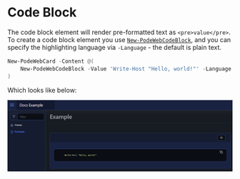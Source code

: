 # Code Block

The code block element will render pre-formatted text as `<pre>value</pre>`. To create a code block element you use [`New-PodeWebCodeBlock`](../../../Functions/Elements/New-PodeWebCodeBlock), and you can specify the highlighting language via `-Language` - the default is plain text.

```powershell
New-PodeWebCard -Content @(
    New-PodeWebCodeBlock -Value 'Write-Host "Hello, world!"' -Language PowerShell
)
```

Which looks like below:

![code_block](../../../images/code_block.png)

